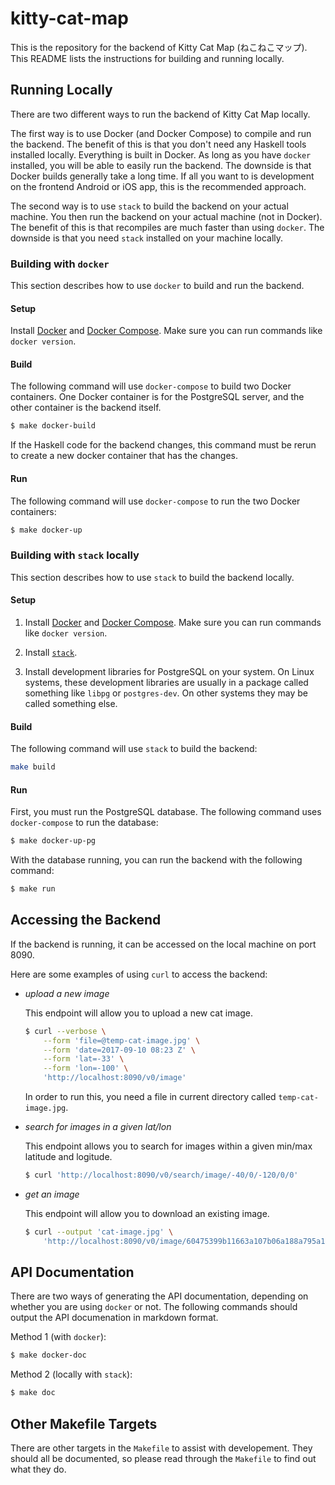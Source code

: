 # kitty-cat-map

This is the repository for the backend of Kitty Cat Map (ねこねこマップ). This
README lists the instructions for building and running locally.

## Running Locally

There are two different ways to run the backend of Kitty Cat Map locally.

The first way is to use Docker (and Docker Compose) to compile and run the
backend. The benefit of this is that you don't need any Haskell tools installed
locally. Everything is built in Docker. As long as you have `docker` installed,
you will be able to easily run the backend. The downside is that Docker builds
generally take a long time. If all you want to is development on the frontend
Android or iOS app, this is the recommended approach.

The second way is to use `stack` to build the backend on your actual machine.
You then run the backend on your actual machine (not in Docker). The benefit of
this is that recompiles are much faster than using `docker`. The downside is
that you need `stack` installed on your machine locally.

### Building with `docker`

This section describes how to use `docker` to build and run the backend.

#### Setup

Install [Docker](https://www.docker.com/)
and [Docker Compose](https://docs.docker.com/compose/). Make sure you can run
commands like `docker version`.

#### Build

The following command will use `docker-compose` to build two Docker containers.
One Docker container is for the PostgreSQL server, and the other container is
the backend itself.

```sh
$ make docker-build
```

If the Haskell code for the backend changes, this command must be rerun to
create a new docker container that has the changes.

#### Run

The following command will use `docker-compose` to run the two Docker
containers:

```sh
$ make docker-up
```

### Building with `stack` locally

This section describes how to use `stack` to build the backend locally.

#### Setup

1.  Install [Docker](https://www.docker.com/)
    and [Docker Compose](https://docs.docker.com/compose/). Make sure you can
    run commands like `docker version`.

2.  Install [`stack`](https://docs.haskellstack.org/en/stable/README/).

3.  Install development libraries for PostgreSQL on your system. On Linux
    systems, these development libraries are usually in a package called
    something like `libpg` or `postgres-dev`. On other systems they may be
    called something else.

#### Build

The following command will use `stack` to build the backend:

```sh
make build
```

#### Run

First, you must run the PostgreSQL database. The following command uses
`docker-compose` to run the database:

```sh
$ make docker-up-pg
```

With the database running, you can run the backend with the following command:

```sh
$ make run
```

## Accessing the Backend

If the backend is running, it can be accessed on the local machine on port 8090.

Here are some examples of using `curl` to access the backend:

-   *upload a new image*

    This endpoint will allow you to upload a new cat image.

    ```sh
    $ curl --verbose \
        --form 'file=@temp-cat-image.jpg' \
        --form 'date=2017-09-10 08:23 Z' \
        --form 'lat=-33' \
        --form 'lon=-100' \
        'http://localhost:8090/v0/image'
    ```

    In order to run this, you need a file in current directory called
    `temp-cat-image.jpg`.

-   *search for images in a given lat/lon*

    This endpoint allows you to search for images within a given min/max
    latitude and logitude.

    ```sh
    $ curl 'http://localhost:8090/v0/search/image/-40/0/-120/0/0'
    ```

-   *get an image*

    This endpoint will allow you to download an existing image.

    ```sh
    $ curl --output 'cat-image.jpg' \
        'http://localhost:8090/v0/image/60475399b11663a107b06a188a795a1e02387535933bd9f5318fa01a1593a6d1.jpg'
    ```

## API Documentation

There are two ways of generating the API documentation, depending on whether you
are using `docker` or not. The following commands should output the API
documenation in markdown format.

Method 1 (with `docker`):

```sh
$ make docker-doc
```

Method 2 (locally with `stack`):

```sh
$ make doc
```

## Other Makefile Targets

There are other targets in the `Makefile` to assist with developement. They
should all be documented, so please read through the `Makefile` to find out what
they do.
